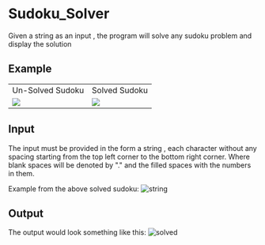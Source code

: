 # Sudoku_Solver
Given a string as an input , the program will solve any sudoku problem and display the solution

## Example
<table>
  <tr>
     <td>Un-Solved Sudoku</td>
     <td>Solved Sudoku</td>
  </tr>
  <tr>
    <td><img src="https://user-images.githubusercontent.com/55634510/83307969-70e78e80-a223-11ea-9cd3-e09c81d7e282.PNG"></td>
    <td><img src="https://user-images.githubusercontent.com/55634510/83307979-77760600-a223-11ea-8ffb-3a088e9efe47.PNG"></td>
    
  </tr>
 </table>
 
 ## Input
 
 The input must be provided in the form a string , each character without any spacing starting from the top left corner to the bottom right corner. Where blank spaces will be denoted by "." and the filled spaces with the numbers in them.
 
 Example from the above solved sudoku:
 ![string](https://user-images.githubusercontent.com/55634510/83307976-75ac4280-a223-11ea-820c-3bbae139be3b.PNG)
 
 ## Output
 
 The output would look something like this:
 ![solved](https://user-images.githubusercontent.com/55634510/83308290-21ee2900-a224-11ea-8c01-b0c32647f181.PNG)
